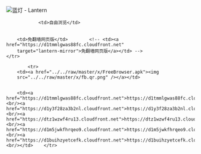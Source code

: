 

<img src="../../raw/master/x/8e0a2b81.c82003be.LanternYellow2.png" alt="蓝灯 - Lantern"/>
<table>
    <tr>
                
                <td>自由浏览</td>
        
        
        <td>免翻墙网页版</td>        <!-- <td><a href="https://d1tmmlgwas88fc.cloudfront.net"
        target="lantern-mirror">免翻墙网页版</a></td> -->
    </tr>
    
            <tr>
        <td><a href="../../raw/master/x/FreeBrowser.apk"><img
        src="../../raw/master/x/fb.qr.png" /></a></td>

        
        <td><a href="https://d1tmmlgwas88fc.cloudfront.net">https://d1tmmlgwas88fc.cloudfront.net</a><br/><a href="https://d1y3f28za3b2nl.cloudfront.net">https://d1y3f28za3b2nl.cloudfront.net</a><br/><a href="https://dtz1wzwf4ru13.cloudfront.net">https://dtz1wzwf4ru13.cloudfront.net</a><br/><a href="https://d1m5jwkfhrqeo9.cloudfront.net">https://d1m5jwkfhrqeo9.cloudfront.net</a><br/><a href="https://d1buihzyetcefk.cloudfront.net">https://d1buihzyetcefk.cloudfront.net</a><br/></td>    </tr>
</table>
